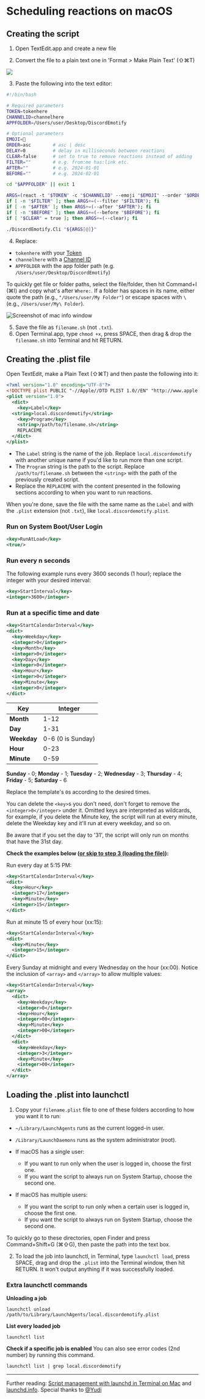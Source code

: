 # Scheduling reactions on macOS

## Creating the script

1. Open TextEdit.app and create a new file

2. Convert the file to a plain text one in 'Format > Make Plain Text' (⇧⌘T)

![](https://i.imgur.com/WXrTtXM.png)

3. Paste the following into the text editor:

```bash
#!/bin/bash

# Required parameters
TOKEN=tokenhere
CHANNELID=channelhere
APPFOLDER=/Users/user/Desktop/DiscordEmotify

# Optional parameters
EMOJI=🙂
ORDER=asc        # asc | desc
DELAY=0          # delay in milliseconds between reactions
CLEAR=false      # set to true to remove reactions instead of adding
FILTER=""        # e.g. from:me has:link etc.
AFTER=""         # e.g. 2024-01-01
BEFORE=""        # e.g. 2024-02-01

cd "$APPFOLDER" || exit 1

ARGS=(react -t "$TOKEN" -c "$CHANNELID" --emoji "$EMOJI" --order "$ORDER" --delay "$DELAY")
if [ -n "$FILTER" ]; then ARGS+=(--filter "$FILTER"); fi
if [ -n "$AFTER" ]; then ARGS+=(--after "$AFTER"); fi
if [ -n "$BEFORE" ]; then ARGS+=(--before "$BEFORE"); fi
if [ "$CLEAR" = true ]; then ARGS+=(--clear); fi

./DiscordEmotify.Cli "${ARGS[@]}"
```

4. Replace:

- `tokenhere` with your [Token](Token-and-IDs.md)
- `channelhere` with a [Channel ID](Token-and-IDs.md)
- `APPFOLDER` with the app folder path (e.g. `/Users/user/Desktop/DiscordEmotify`)

To quickly get file or folder paths, select the file/folder, then hit Command+I (⌘I) and copy what's after `Where:`.
If a folder has spaces in its name, either quote the path (e.g., `"/Users/user/My Folder"`) or escape spaces with `\` (e.g., `/Users/user/My\ Folder`).

![Screenshot of mac info window](https://i.imgur.com/29u6Nyx.png)

5. Save the file as `filename.sh` (not `.txt`).
6. Open Terminal.app, type `chmod +x`, press SPACE, then drag & drop the `filename.sh` into Terminal and hit RETURN.

## Creating the .plist file

Open TextEdit, make a Plain Text (⇧⌘T) and then paste the following into it:

```xml
<?xml version="1.0" encoding="UTF-8"?>
<!DOCTYPE plist PUBLIC "-//Apple//DTD PLIST 1.0//EN" "http://www.apple.com/DTDs/PropertyList-1.0.dtd">
<plist version="1.0">
  <dict>
    <key>Label</key>
  <string>local.discordemotify</string>
    <key>Program</key>
    <string>/path/to/filename.sh</string>
    REPLACEME
  </dict>
</plist>
```

- The `Label` string is the name of the job. Replace `local.discordemotify` with another unique name if you'd like to run more than one script.
- The `Program` string is the path to the script. Replace `/path/to/filename.sh` between the `<string>` with the path of the previously created script.
- Replace the `REPLACEME` with the content presented in the following sections according to when you want to run reactions.

When you're done, save the file with the same name as the `Label` and with the `.plist` extension (not `.txt`), like `local.discordemotify.plist`.

### Run on System Boot/User Login

```xml
<key>RunAtLoad</key>
<true/>
```

### Run every n seconds

The following example runs every 3600 seconds (1 hour); replace the integer with your desired interval:

```xml
<key>StartInterval</key>
<integer>3600</integer>
```

### Run at a specific time and date

```xml
<key>StartCalendarInterval</key>
<dict>
  <key>Weekday</key>
  <integer>0</integer>
  <key>Month</key>
  <integer>0</integer>
  <key>Day</key>
  <integer>0</integer>
  <key>Hour</key>
  <integer>0</integer>
  <key>Minute</key>
  <integer>0</integer>
</dict>
```

| Key         | Integer           |
| ----------- | ----------------- |
| **Month**   | 1-12              |
| **Day**     | 1-31              |
| **Weekday** | 0-6 (0 is Sunday) |
| **Hour**    | 0-23              |
| **Minute**  | 0-59              |

**Sunday** - 0; **Monday** - 1; **Tuesday** - 2; **Wednesday** - 3; **Thursday** - 4; **Friday** - 5; **Saturday** - 6

Replace the template's `0`s according to the desired times.

You can delete the `<key>`s you don't need, don't forget to remove the `<integer>0</integer>` under it.
Omitted keys are interpreted as wildcards, for example, if you delete the Minute key, the script will run at every minute, delete the Weekday key and it'll run at every weekday, and so on.

Be aware that if you set the day to '31', the script will only run on months that have the 31st day.

**Check the examples below ([or skip to step 3 (loading the file)](#3-loading-the-plist-into-launchctl)):**

Run every day at 5:15 PM:

```xml
<key>StartCalendarInterval</key>
<dict>
  <key>Hour</key>
  <integer>17</integer>
  <key>Minute</key>
  <integer>15</integer>
</dict>

```

Run at minute 15 of every hour (xx:15):

```xml
<key>StartCalendarInterval</key>
<dict>
  <key>Minute</key>
  <integer>15</integer>
</dict>

```

Every Sunday at midnight and every Wednesday on the hour (xx:00). Notice the inclusion of `<array>` and `</array>` to allow multiple values:

```xml
<key>StartCalendarInterval</key>
<array>
  <dict>
    <key>Weekday</key>
    <integer>0</integer>
    <key>Hour</key>
    <integer>00</integer>
    <key>Minute</key>
    <integer>00</integer>
  </dict>
  <dict>
    <key>Weekday</key>
    <integer>3</integer>
    <key>Minute</key>
    <integer>00</integer>
  </dict>
</array>
```

## Loading the .plist into launchctl

1. Copy your `filename.plist` file to one of these folders according to how you want it to run:

- `~/Library/LaunchAgents` runs as the current logged-in user.

- `/Library/LaunchDaemons` runs as the system administrator (root).

- If macOS has a single user:
  - If you want to run only when the user is logged in, choose the first one.
  - If you want the script to always run on System Startup, choose the second one.
- If macOS has multiple users:
  - If you want the script to run only when a certain user is logged in, choose the first one.
  - If you want the script to always run on System Startup, choose the second one.

To quickly go to these directories, open Finder and press Command+Shift+G (⌘⇧G), then paste the path into the text box.

2. To load the job into launchctl, in Terminal, type `launchctl load`, press SPACE, drag and drop the `.plist` into the Terminal window, then hit RETURN. It won't output anything if it was successfully loaded.

### Extra launchctl commands

**Unloading a job**

```
launchctl unload /path/to/Library/LaunchAgents/local.discordemotify.plist
```

**List every loaded job**

```
launchctl list
```

**Check if a specific job is enabled**
You can also see error codes (2nd number) by running this command.

```
launchctl list | grep local.discordemotify
```

---

Further reading: [Script management with launchd in Terminal on Mac](https://support.apple.com/guide/terminal/script-management-with-launchd-apdc6c1077b-5d5d-4d35-9c19-60f2397b2369/mac) and [launchd.info](https://launchd.info/).
Special thanks to [@Yudi](https://github.com/Yudi)

